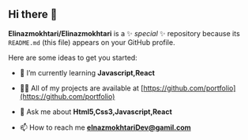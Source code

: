 ## Hi there 👋

**Elinazmokhtari/Elinazmokhtari** is a ✨ _special_ ✨ repository because its `README.md` (this file) appears on your GitHub profile.

Here are some ideas to get you started:

- 🌱 I’m currently learning **Javascript,React**

- 👨‍💻 All of my projects are available at [https://github.com/portfolio](https://github.com/portfolio)

- 💬 Ask me about **Html5,Css3,Javascript,React**

- 📫 How to reach me **elnazmokhtariDev@gamil.com**

